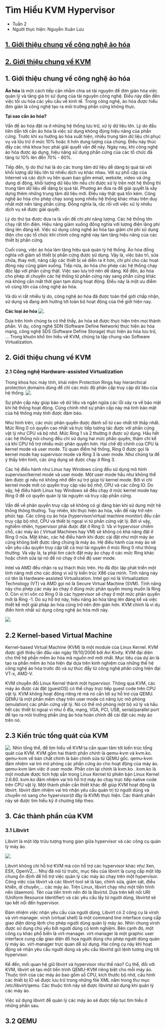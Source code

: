 # Tìm Hiểu KVM Hypervisor
* Tuần 2
* Người thực hiện: Nguyễn Xuân Lưu
## [1. Giới thiệu chung về công nghệ ảo hóa](#vir)
## [2. Giới thiệu chung về KVM](#kvm)

## <a name="vir"> </a>1. Giới thiệu chung về công nghệ ảo hóa
  **Ảo hóa** là một cách tiếp cận nhằm chia sẻ tài nguyên để đơn giản hóa việc quản lý và tăng giá trị sử dụng của tài nguyên công nghệ. Điều này dẫn đến việc tối ưu hóa các yêu cầu về kinh tế. Trong công nghệ, ảo hóa được hiểu đơn giản là công nghệ tạo ra môi trường phần cứng không thực.
  
  **Tại sao cần ảo hóa?**
  
  Vấn đề ảo hóa đặt ra ở những hệ thống lưu trữ, xử lý dữ liệu lớn. Lý do đầu tiên dẫn tới cần ảo hóa là việc sử dụng không đúng hiệu năng của phần cứng. Trước khi xu hướng ảo hóa xuất hiện, nhiều trung tâm dữ liệu chỉ phục vụ và lữu trữ ở mức 10% hoặc ít hơn dung lượng của chúng. Điều này thúc đẩy các nhà khoa học phải giải quyết vấn đề này. Ngày nay, khi công nghệ ảo hóa được áp dụng, hiệu năng sử dụng phần cứng của các tổ chức đã tăng từ 10% lên đến 70% - 80%.
  
  Tiếp đến, lý do thứ hai là do các trung tâm dữ liệu dễ dàng bị quá tải với khối lượng dữ liệu lớn từ nhiều dịch vụ khác nhau. Với sự phổ cập của Internet và các dịch vụ liên quan bao gồm email, website, video và ứng dụng di động, khối lượng dữ liệu lớn nếu chỉ được xử lý trên một hệ thống thì trung tâm dữ liệu dễ dàng bị quá tải. Phương án đưa ra để giải quyết là xây dựng thêm những trung tâm dữ liệu mới. Điều này thật quá tốn kém. Công nghệ ảo hóa cho phép chạy song song nhiều hệ thống khác nhau trên duy nhất một nền tảng phần cứng. Đồng nghĩa là, rắc rối với việc xử lý nhiều dịch vụ sẽ được giải quyết.
  
  Lý do thứ ba được đưa ra là vấn đề chi phí năng lượng. Các hệ thống lớn chạy rất tốn điện. Hiệu năng giảm xuống đồng nghĩa với lượng điện lãng phí tăng lên đáng kể. Việc sử dụng công nghệ ảo hóa tạo giảm chi phí sử dụng điện cho các tổ chức khi chính công nghệ này làm tăng hiệu năng của các thiết bị phần cứng.
  
  Cuối cùng, việc ảo hóa làm tăng hiệu quả quản lý hệ thống. Ảo hóa đồng nghĩa với giảm số thiết bị phần cứng được sử dụng. Vậy là, việc bảo trì, sửa chữa, thay mới, nâng cấp các thiết bị sẽ diễn ra ít hơn, chi phí cho các hoạt động này cũng giảm xuống. Tiếp nữa, ảo hóa cho phép các hệ thống chạy độc lập với phần cứng thật. Việc sao lưu trở nên dễ dàng. Kế đến, ảo hóa cho phép di chuyển các hệ thống từ phần cứng này sang phần cứng khác mà không cần mất thời gian tạm dừng hoạt động. Điều này là một ưu điểm vô cùng lớn của công nghệ ảo hóa.
  
  Và dù vì rất nhiều lý do, công nghệ ảo hóa đã được toàn thế giới chấp nhận, sử dụng và đang ảnh hưởng tới toàn bộ hoạt động của thế giới hiện nay.
  
 **Các loại ảo hóa**
 ![.](src-image/w2_1.png)
 
 Dựa trên hình chúng ta có thể thấy, ảo hóa sẽ được thực hiện trên mọi thành phần. Ví dụ, công nghệ SDN (Software Define Network) thực hiện ảo hóa mạng, công nghệ SDS (Software Define Storage) thực hiện ảo hóa lưu trữ, … Trong khuôn khổ tìm hiểu về KVM, chúng ta tập chung vào Software Virtualization.

## <a name="kvm"></a>2. Giới thiệu chung về KVM

### <a name ="protect_ring"></a>2.1 Công nghệ Hardware-assisted Virtualization
Trong khoa học máy tính, khái niệm Protection Rings hay hierarchical protection domains dùng để chỉ các mức độ phân cấp truy cập dữ liệu của hệ thống.
![.](src-image/w2_2.png)

Sự phân cấp này giúp bảo vệ dữ liệu và ngăn ngừa các lỗi xảy ra về bảo mật khi hệ thống hoạt động. Cũng chính nhờ sự phân cấp này mà tính bảo mật của hệ thống máy tính được đảm bảo.

Như hình trên, các mức phân quyền được đánh số từ cao nhất tới thấp nhất. Mức Ring 0 có quyền cao nhất và trực tiếp tương tác được với phần cứng vật lý như CPU và bộ nhớ. Mức Ring 1 và 2 thường ít được sử dụng. Hầu hết các hệ thống nói chung đều chỉ sử dụng hai mức phần quyền, thậm chí kể cả khi CPU hỗ trợ nhiều mức phân quyền hơn. Hai chế độ chính của CPU là kernel mode và user mode. Từ quan điểm hệ thống, Ring 0 được gọi là kernel mode hay supervisor mode và Ring 3 là user mode. Như chúng ta để ý thấy trên hình, các ứng dụng sẽ được chạy ở Ring 3.

Các hệ điều hành như Linux hay Windows cũng đều sử dụng mô hình supervisor/kernel mode và user mode. Một user mode hầu như không thể làm được gì nếu nó không nhờ đến sự trợ giúp từ kernel mode. Bởi vì chỉ kernel mode mới có quyền truy cập vào bộ nhớ, CPU và các cổng IO. Do vậy, hệ điều hành Linux hay Windows sẽ đều chạy ở mức kernel mode hay Ring 0 để có quyền quản lý tài nguyên và truy cập phần cứng.

Vấn đề về phân quyền truy cập sẽ không có gì đáng bàn khi sử dụng một hệ thống thông thường. Tuy nhiên, khi thực hiện ảo hóa, vấn đề này trở nên phức tạp. Các công cụ ảo hóa (hypervisor/virtual machine monitor) đều cần truy cập bộ nhớ, CPU và thiết bị ngoại vi từ phần cứng vật lý. Bởi vì vậy, nghiễm nhiên, hypervisor phải được đặt ở Ring 0. Và vì hypervisor chiếm chỗ, các máy ảo ( Virtual Machines hay VM) sẽ không có khả năng đặt ở Ring 0 nữa. Mặt khác, các hệ điều hành khi được cài đặt như một máy ảo cũng không biết được rằng chúng là máy ảo. Hệ điều hành của máy ảo sẽ vẫn yêu cầu quyền truy cập tất cả mọi tài nguyên ở mức Ring 0 như thông thường. Và vậy là, ta phải tìm cách đặt máy ảo chạy ở các mức Ring khác hoặc chỉnh sửa lại nó để nó chạy ở chế độ user mode.

Intel và AMD đều nhận ra sự thách thức trên. Họ đã độc lập phát triển một tính năng mới cho các dòng vi xử lý kiến trúc X86 của mình. Tính năng này có tên là Hardware-assisted Virtualization. Intel gọi nó là Virtualization Technology (VT) và AMD gọi nó là Secure Virtual Machine (SVM). Tính năng này cho phép các máy ảo chạy ở đúng mức phân quyền mong muốn là Ring 0. Còn vị trí vốn có Ring 0 là các hypervisor sẽ chạy ở một mức phân quyền mới là Ring -1. Do sự hỗ trợ này, hiệu năng ảo hóa tăng lên đáng kể và việc thiết kế một giải pháp ảo hóa cũng trở nên đơn giản hơn. KVM chính là ví dụ điển hình nhất sử dụng công nghệ ảo hóa mới này.

![.](src-image/w2_3.png)

## <a name="kvm2"></a>2.2 Kernel-based Virtual Machine

Kernel-based Virtual Machine (KVM) là một module của Linux Kernel. KVM được giới thiệu lần đầu vào ngày 19/10/2006 bởi Avi Kivity. KVM đại diện cho thế hệ phần mềm ảo hóa mã nguồn mở mới nhất. Mục tiêu của dự án là tạo ra phần mềm ảo hóa hiện đại dựa trên kinh nghiệm của những thế hệ công nghệ ảo hóa trước đó và sự thúc đẩy từ công nghệ phần cứng hiện đại VT-x, AMD-V.

KVM chuyễn đỗi Linux Kernel thành một hypervisor. Thông qua KVM, các máy ảo được cài đặt (guestOS) có thể chạy trực tiếp guest code trên CPU vật lý. KVM không hoạt động riêng rẽ mà nó cần tới sự hỗ trợ của QEMU. QEMU là một phần mềm chạy trên user mode có năng lực mô phỏng (emulation) các phần cứng vật lý. Nó có thể mô phỏng một bộ xử lý và hầu hết các thiết bị ngoại vi như ổ đĩa, mạng, VGA, PCI, USB, serial/parallel port để tạo ra môi trường phần ứng ảo hóa hoàn chỉnh để cài đặt các máy ảo trên nó.

## <a name="kvm3"></a>2.3 Kiến trúc tổng quát của KVM
![.](src-image/w2_4.png)
Nhìn tổng thể, để tìm hiểu về KVM ta cần quan tâm tới kiến trúc tổng quát của KVM. KVM gồm hai thành phần chính là qemu-kvm và kvm.ko. qemu-kvm về bản chất chính là bản chỉnh sửa từ QEMU gốc. qemu-kvm đảm nhiệm vai trò mô phỏng các phần cứng ảo cho hoạt động của máy ảo. qemu-kvm làm việc ở user mode. Phần còn lại chính là kvm.ko . kvm.ko là một module được tích hợp sẵn trong Linux Kernel từ phiên bản Linux Kernel 2.6.60. kvm.ko đảm nhiệm vai trò hỗ trợ máy ảo chạy trực tiếp native code trên CPU vật lý. Một thành phần cần thiết khác để giúp KVM hoạt động là libvirt. libvirt đảm nhiệm vai trò nhận yêu cầu quản trị từ người dùng và chuyển nó sang cho hypervisor(ở đây là KVM) thực hiện. Các thành phần này sẽ được tìm hiểu kỹ ở chương tiếp theo.

## <a name="intenal"></a>3. Các thành phần của KVM
### 3.1 Libvirt

Libvirt là một lớp trừu tượng trung gian giữa hypervisor và các công cụ quản lý máy ảo.

![.](src-image/w2_5.png)

Libvirt không chỉ hỗ trợ KVM mà còn hỗ trợ các hypervisor khác như Xen, ESX, OpenVZ,... Như đã nói từ trước, mục tiêu của libvirt là cung cấp một lớp chung ổn định để hỗ trợ việc quản lý các máy ảo chạy trên một hypervisor. Công việc của libvirt và các libvirt tool sẽ là tạo, chỉnh sửa, giám sát, điều khiển, di chuyển,... các máy ảo. Trên Linux, libvirt chạy như một tiến trình nền (daemon). Tên của tiến trình nền đó là libvirtd. Dựa trên kết nối URI (Uniform Resource Identifier) và các yêu cầu lấy từ người dùng, libvirtd sẽ tạo kết nối đến hypervisor. 

Đảm nhiệm việc nhận yêu cầu của người dùng, Libvirt có 2 công cụ là virsh và virt-manager. virsh (virtual shell) là một command line interface cung cấp giao diện dòng lệnh cho phép người dùng quản lý máy ảo. Nhìn chung virsh được sử dụng chủ yếu bởi người dùng có kinh nghiệm. Bên cạnh đó, một công cụ khác phổ biến là virt-manager. virt-manager là một graphic user interface cung cấp giao diện đồ họa người dùng cho phép người dùng quản lý máy ảo. virt-manager trực quan dễ sử dụng. Hai công cụ này khi hoạt động sẽ nhận yêu cầu người dùng và yêu cầu libvirtd gửi lệnh tương ứng tới hypervisor.

Kế đến, mối quan hệ giữ libvirt và hypervisor như thế nào? Cụ thể, đối với KVM, libvirt sẽ tạo một tiến trình QEMU-KVM riêng biệt cho mỗi máy ảo. Thuộc tính của các máy ảo bao gồm số CPU, kích thước bộ nhớ, cấu hình các thiết bị IO sẽ được lưu trữ trong những file XML nằm trong thư mục /etc/libvirt/qemu. Các thuộc tính này sẽ được libvirtd sử dụng khi quản lý các máy ảo.

Việc sử dụng libvirt để quản lý các máy ảo sẽ được tiếp tục tìm hiều ở những phần sau.

## 3.2 QEMU


